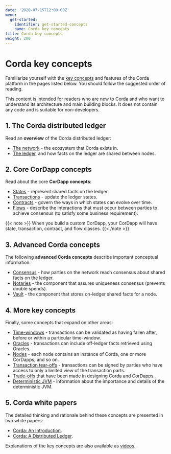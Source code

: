 ```yaml
---
date: '2020-07-15T12:00:00Z'
menu:
  get-started:
    identifier: get-started-concepts
    name: Corda key concepts
title: Corda key concepts
weight: 200
---
```


# Corda key concepts

Familiarize yourself with the [key concepts](../../en/platform/corda/4.8/open-source/key-concepts.md) and features of the Corda platform in the pages listed below. You should follow the suggested order of reading.

This content is intended for readers who are new to Corda and who want to understand its architecture and main building blocks. It does not contain any code and is suitable for non-developers.

## 1. The Corda distributed ledger

Read an **overview** of the Corda distributed ledger:

* [The network](../../en/platform/corda/4.8/open-source/key-concepts-ecosystem.md) - the ecosystem that Corda exists in.
* [The ledger](../../en/platform/corda/4.8/open-source/key-concepts-ledger.md), and how facts on the ledger are shared between nodes.

## 2. Core CorDapp concepts

Read about the core **CorDapp concepts**:

* [States](../../en/platform/corda/4.8/open-source/key-concepts-states.md) - represent shared facts on the ledger.
* [Transactions](../../en/platform/corda/4.8/open-source/key-concepts-transactions.md) - update the ledger states.
* [Contracts](../../en/platform/corda/4.8/open-source/key-concepts-contracts.md) - govern the ways in which states can evolve over time.
* [Flows](../../en/platform/corda/4.8/open-source/key-concepts-flows.md) - describe the interactions that must occur between parties to achieve consensus (to satisfy some business requirement).

{{< note >}}
When you build a custom CorDapp, your CorDapp will have state, transaction, contract, and flow classes.
{{< /note >}}

## 3. Advanced Corda concepts

The following **advanced Corda concepts** describe important conceptual information:

* [Consensus](../../en/platform/corda/4.8/open-source/key-concepts-consensus.md) - how parties on the network reach consensus about shared facts on the ledger.
* [Notaries](../../en/platform/corda/4.8/open-source/key-concepts-notaries.md) - the component that assures uniqueness consensus (prevents double spends).
* [Vault](../../en/platform/corda/4.8/open-source/key-concepts-vault.md) - the component that stores on-ledger shared facts for a node.

## 4. More key concepts

Finally, some concepts that expand on other areas:

* [Time-windows](../../en/platform/corda/4.8/open-source/key-concepts-time-windows.md) - transactions can be validated as having fallen after, before or within a particular time-window.
* [Oracles](../../en/platform/corda/4.8/open-source/key-concepts-oracles.md) - transactions can include off-ledger facts retrieved using Oracles.
* [Nodes](../../en/platform/corda/4.8/open-source/key-concepts-node.md) - each node contains an instance of Corda, one or more CorDapps, and so on.
* [Transaction tear-offs](../../en/platform/corda/4.8/open-source/key-concepts-tearoffs.md) - transactions can be signed by parties who have access to only a limited view of the transaction parts.
* [Trade-offs](../../en/platform/corda/4.8/open-source/key-concepts-tradeoffs.md) that have been made in designing Corda and CorDapps.
* [Deterministic JVM](../../en/platform/corda/4.8/open-source/key-concepts-djvm.md) - information about the importance and details of the deterministic JVM.

## 5. Corda white papers

The detailed thinking and rationale behind these concepts are presented in two white papers:

* [Corda: An Introduction](https://www.r3.com/white-papers/the-corda-platform-an-introduction-whitepaper/).
* [Corda: A Distributed Ledger](https://www.r3.com/white-papers/corda-technical-whitepaper/).

Explanations of the key concepts are also available as [videos](https://vimeo.com/album/4555732/).
